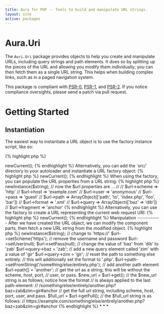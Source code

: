 ```yaml
---
title: Aura for PHP -- Tools to build and manipulate URL strings.
layout: site
active: packages
---
```


Aura.Uri
========

The `Auri.Uri` package provides objects to help you create and manipulate URLs,
including query strings and path elements. It does so by splitting up the pieces
of the URL and allowing you modify them individually; you can then fetch
them as a single URL string. This helps when building complex links,
such as in a paged navigation system.

This package is compliant with [PSR-0][], [PSR-1][], and [PSR-2][]. If you
notice compliance oversights, please send a patch via pull request.

[PSR-0]: https://github.com/php-fig/fig-standards/blob/master/accepted/PSR-0.md
[PSR-1]: https://github.com/php-fig/fig-standards/blob/master/accepted/PSR-1-basic-coding-standard.md
[PSR-2]: https://github.com/php-fig/fig-standards/blob/master/accepted/PSR-2-coding-style-guide.md

Getting Started
===============

Instantiation
-------------

The easiest way to instantiate a URL object is to use the factory instance
script, like so:

{% highlight php %}
<?php
$url_factory = require '/path/to/Aura.Uri/scripts/instance.php';
$url = $url_factory->newCurrent();
{% endhighlight %}

Alternatively, you can add the `src/` directory to your autoloader and
instantiate a URL factory object:

{% highlight php %}
<?php
use Aura\Uri\Url\Factory as UrlFactory;

$url_factory = new UrlFactory($_SERVER);
$url = $url_factory->newCurrent();
{% endhighlight %}

When using the factory, you can populate the URL properties from a URL
string:

{% highlight php %}
<?php
$string = 'http://anonymous:guest@example.com/path/to/index.php/foo/bar.xml?baz=dib#anchor');
$url = $url_factory->newInstance($string);

// now the $url properties are ...
// 
// $url->scheme   => 'http'
// $url->host     => 'example.com'
// $url->user     => 'anonymous'
// $url->pass     => 'guest'
// $url->path     => ArrayObject(['path', 'to', 'index.php', 'foo', 'bar'])
// $url->format   => '.xml'
// $url->query    => ArrayObject(['baz' => 'dib'])
// $url->fragment => 'anchor'
{% endhighlight %}

Alternatively, you can use the factory to create a URL representing the
current web request URI:

{% highlight php %}
<?php
$url = $url_factory->newCurrent();
{% endhighlight %}


Manipulation
------------

After we have created the URL object, we can modify the component parts, then
fetch a new URL string from the modified object.

{% highlight php %}
<?php
// start with a full URL
$string = 'http://anonymous:guest@example.com/path/to/index.php/foo/bar.xml?baz=dib#anchor';
$url = $url_factory->newInstance($string);

// change to 'https://'
$url->setScheme('https');

// remove the username and password
$url->setUser(null);
$url->setPass(null);

// change the value of 'baz' from 'dib' to 'zab'
$url->query->baz = 'zab';

// add a new query element called 'zim' with a value of 'gir'
$url->query->zim = 'gir';

// reset the path to something else entirely.
// this will additionally set the format to '.php'.
$url->path->setFromString('/something/else/entirely.php');

// add another path element
$url->path[] = 'another';

// get the url as a string; this will be without the scheme, host, port,
// user, or pass.
$new_url = $url->get();

// the $new_url string is as follows; notice how the format
// is always applied to the last path-element:
// /something/else/entirely/another.php?baz=zab&zim=gir#anchor

// get the full url string, including scheme, host, port, user, and pass.
$full_url = $url->getFull();

// the $full_url string is as follows:
// https://example.com/something/else/entirely/another.php?baz=zab&zim=gir#anchor
{% endhighlight %}

* * *